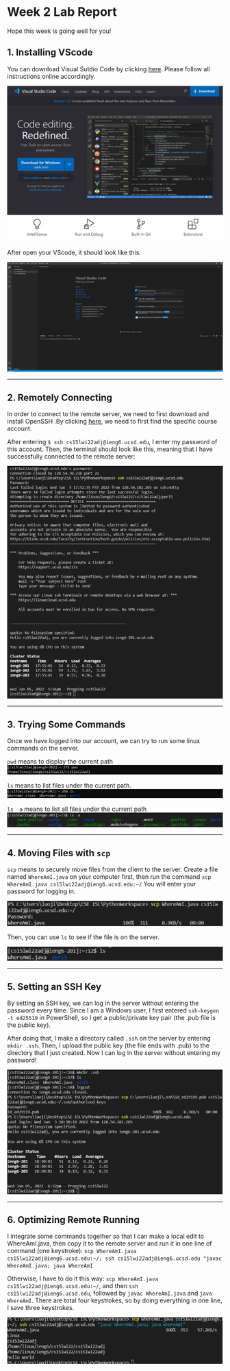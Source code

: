 # Week 2 Lab Report
Hope this week is going well for you!

## 1. **Installing VScode**

You can download Visual Sutdio Code by clicking [here](https://code.visualstudio.com/). Please follow all instructions online accordingly. 

![image](LabReport2/VScode.png)

After open your VScode, it should look 
like this:

![image](LabReport2/MyVScode.png)

---

## 2. **Remotely Connecting**

In order to connect to the remote server, we need to first download and install OpenSSH .By clicking [here](https://sdacs.ucsd.edu/~icc/index.php), we need to first find the specific course account. 

After entering `$ ssh cs15lwi22adj@ieng6.ucsd.edu`, I enter my password of this account. Then, the terminal should look like this, meaning that I have successfully connected to the remote server:

![image](LabReport2/LogInTerminal.png)

---

## **3. Trying Some Commands**

Once we have logged into our account, we can try to run some linux commands on the server.

`pwd` means to display the current path
![image](LabReport2/CmdPWD.png)

`ls` means to list files under the current path.
![image](LabReport2/CmdLS.png)

`ls -a` means to list all files under the current path
![image](LabReport2/CmdLSA.png)

---

## **4. Moving Files with `scp`**

`scp` means to securely move files from the client to the server.
Create a file named `WhereAmI.java` on your computer first, then run the command `scp WhereAmI.java cs15lwi22adj@ieng6.ucsd.edu:~/` 
You will enter your password for logging in.

![image](LabReport2/scp1.png)

Then, you can use `ls` to see if the file is on the server.

![image](LabReport2/scp2.png)

---

## **5. Setting an SSH Key**
By setting an SSH key, we can log in the server without entering the password every time. 
Since I am a Windows user, I first entered `ssh-keygen -t ed25519` in PowerShell, so I get a public/private key pair (the .pub file is the public key). 

After doing that, I make a directory called `.ssh` on the server by entering `mkdir .ssh`. Then, I upload the public key (the file ends with .pub) to the directory that I just created. Now I can log in the server without entering my password!

![image](LabReport2/SettingSSH.png)

---

## **6. Optimizing Remote Running**
I integrate some commands together so that I can make a local edit to WhereAmI.java, then copy it to the remote server and run it in one line of command (one keystroke): `scp WhereAmI.java cs15lwi22adj@ieng6.ucsd.edu:~/; ssh cs15lwi22adj@ieng6.ucsd.edu "javac WhereAmI.java; java WhereAmI`

Otherwise, I have to do it this way: `scp WhereAmI.java cs15lwi22adj@ieng6.ucsd.edu:~/`, and then `ssh cs15lwi22adj@ieng6.ucsd.edu`, followed by `javac WhereAmI.java` and `java WhereAmI`. There are total four keystrokes, so by doing everything in one line, I save three keystrokes. 

![image](LabReport2/Optimizing.png)
